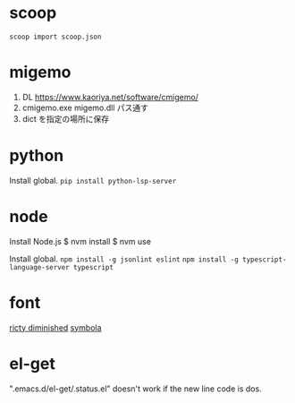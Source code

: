 # scoop
`scoop import scoop.json`

# migemo
1. DL https://www.kaoriya.net/software/cmigemo/
2. cmigemo.exe migemo.dll パス通す
3. dict を指定の場所に保存

# python
Install global.
`pip install python-lsp-server`

# node
Install Node.js
$ nvm install <ver ex=18>
$ nvm use <ver>

Install global.
`npm install -g jsonlint eslint`
`npm install -g typescript-language-server typescript`

# font
[ricty diminished](https://rictyfonts.github.io/diminished)
[symbola](https://fontlibrary.org/en/font/symbola)

# el-get
".emacs.d/el-get/.status.el" doesn't work if the new line code is dos.

